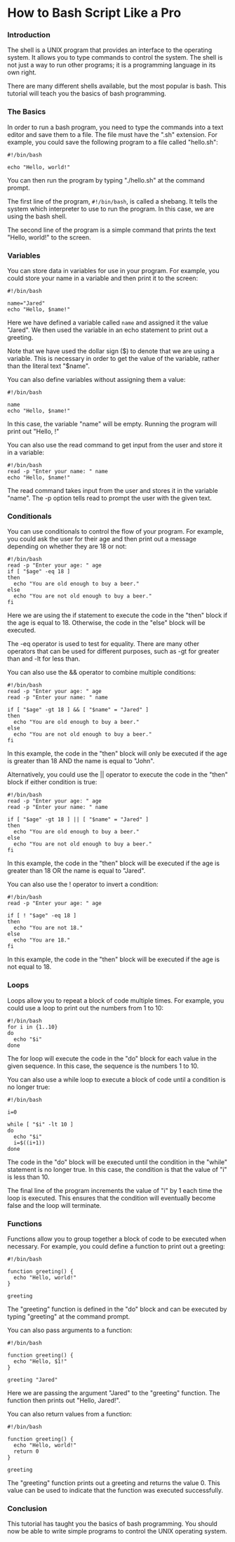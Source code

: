 # How to Bash Script Like a Pro


### Introduction

The shell is a UNIX program that provides an interface to the operating system. It allows you to type commands to control the system. The shell is not just a way to run other programs; it is a programming language in its own right.

There are many different shells available, but the most popular is bash. This tutorial will teach you the basics of bash programming.

### The Basics

In order to run a bash program, you need to type the commands into a text editor and save them to a file. The file must have the ".sh" extension. For example, you could save the following program to a file called "hello.sh":

```
#!/bin/bash

echo "Hello, world!"
```

You can then run the program by typing "./hello.sh" at the command prompt.

The first line of the program, `#!/bin/bash`, is called a shebang. It tells the system which interpreter to use to run the program. In this case, we are using the bash shell.

The second line of the program is a simple command that prints the text "Hello, world!" to the screen.

### Variables

You can store data in variables for use in your program. For example, you could store your name in a variable and then print it to the screen:

```
#!/bin/bash

name="Jared"
echo "Hello, $name!"
```

Here we have defined a variable called `name` and assigned it the value "Jared". We then used the variable in an echo statement to print out a greeting.

Note that we have used the dollar sign ($) to denote that we are using a variable. This is necessary in order to get the value of the variable, rather than the literal text "$name".

You can also define variables without assigning them a value:

```
#!/bin/bash

name
echo "Hello, $name!"
```

In this case, the variable "name" will be empty. Running the program will print out "Hello, !"

You can also use the read command to get input from the user and store it in a variable:

```
#!/bin/bash
read -p "Enter your name: " name
echo "Hello, $name!"
```

The read command takes input from the user and stores it in the variable "name". The -p option tells read to prompt the user with the given text.

### Conditionals

You can use conditionals to control the flow of your program. For example, you could ask the user for their age and then print out a message depending on whether they are 18 or not:

```
#!/bin/bash
read -p "Enter your age: " age
if [ "$age" -eq 18 ]
then
  echo "You are old enough to buy a beer."
else
  echo "You are not old enough to buy a beer."
fi
```

Here we are using the if statement to execute the code in the "then" block if the age is equal to 18. Otherwise, the code in the "else" block will be executed.

The -eq operator is used to test for equality. There are many other operators that can be used for different purposes, such as -gt for greater than and -lt for less than.

You can also use the && operator to combine multiple conditions:

```
#!/bin/bash
read -p "Enter your age: " age
read -p "Enter your name: " name

if [ "$age" -gt 18 ] && [ "$name" = "Jared" ]
then
  echo "You are old enough to buy a beer."
else
  echo "You are not old enough to buy a beer."
fi
```

In this example, the code in the "then" block will only be executed if the age is greater than 18 AND the name is equal to "John".

Alternatively, you could use the || operator to execute the code in the "then" block if either condition is true:

```
#!/bin/bash
read -p "Enter your age: " age
read -p "Enter your name: " name

if [ "$age" -gt 18 ] || [ "$name" = "Jared" ]
then
  echo "You are old enough to buy a beer."
else
  echo "You are not old enough to buy a beer."
fi
```

In this example, the code in the "then" block will be executed if the age is greater than 18 OR the name is equal to "Jared".

You can also use the ! operator to invert a condition:

```
#!/bin/bash
read -p "Enter your age: " age

if [ ! "$age" -eq 18 ]
then
  echo "You are not 18."
else
  echo "You are 18."
fi
```

In this example, the code in the "then" block will be executed if the age is not equal to 18.

### Loops

Loops allow you to repeat a block of code multiple times. For example, you could use a loop to print out the numbers from 1 to 10:

```
#!/bin/bash
for i in {1..10}
do
  echo "$i"
done
```

The for loop will execute the code in the "do" block for each value in the given sequence. In this case, the sequence is the numbers 1 to 10.

You can also use a while loop to execute a block of code until a condition is no longer true:

```
#!/bin/bash

i=0

while [ "$i" -lt 10 ]
do
  echo "$i"
  i=$((i+1))
done
```

The code in the "do" block will be executed until the condition in the "while" statement is no longer true. In this case, the condition is that the value of "i" is less than 10.

The final line of the program increments the value of "i" by 1 each time the loop is executed. This ensures that the condition will eventually become false and the loop will terminate.

### Functions

Functions allow you to group together a block of code to be executed when necessary. For example, you could define a function to print out a greeting:

```
#!/bin/bash

function greeting() {
  echo "Hello, world!"
}

greeting
```

The "greeting" function is defined in the "do" block and can be executed by typing "greeting" at the command prompt.

You can also pass arguments to a function:

```
#!/bin/bash

function greeting() {
  echo "Hello, $1!"
}

greeting "Jared"
```

Here we are passing the argument "Jared" to the "greeting" function. The function then prints out "Hello, Jared!".

You can also return values from a function:

```
#!/bin/bash

function greeting() {
  echo "Hello, world!"
  return 0
}

greeting
```

The "greeting" function prints out a greeting and returns the value 0. This value can be used to indicate that the function was executed successfully.

### Conclusion

This tutorial has taught you the basics of bash programming. You should now be able to write simple programs to control the UNIX operating system.